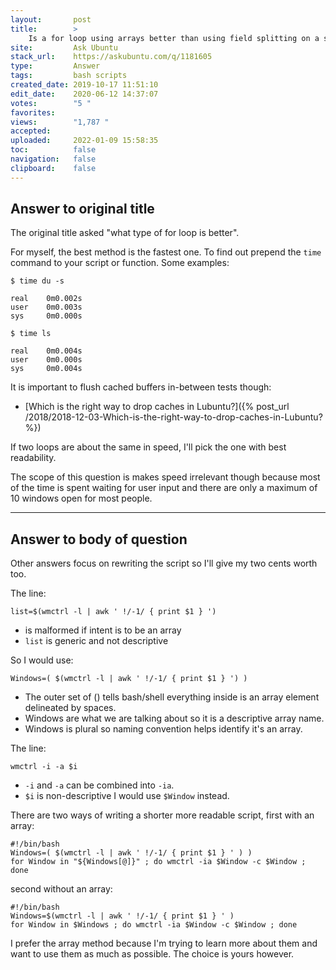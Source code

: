 ```yaml
---
layout:       post
title:        >
    Is a for loop using arrays better than using field splitting on a simple variable?
site:         Ask Ubuntu
stack_url:    https://askubuntu.com/q/1181605
type:         Answer
tags:         bash scripts
created_date: 2019-10-17 11:51:10
edit_date:    2020-06-12 14:37:07
votes:        "5 "
favorites:    
views:        "1,787 "
accepted:     
uploaded:     2022-01-09 15:58:35
toc:          false
navigation:   false
clipboard:    false
---
```


## Answer to original title

The original title asked "what type of for loop is better".

For myself, the best method is the fastest one. To find out prepend the `time` command to your script or function. Some examples:

``` 
$ time du -s

real    0m0.002s
user    0m0.003s
sys     0m0.000s

$ time ls

real    0m0.004s
user    0m0.000s
sys     0m0.004s

```

It is important to flush cached buffers in-between tests though:

- [Which is the right way to drop caches in Lubuntu?]({% post_url /2018/2018-12-03-Which-is-the-right-way-to-drop-caches-in-Lubuntu? %})

If two loops are about the same in speed, I'll pick the one with best readability.

The scope of this question is makes speed irrelevant though because most of the time is spent waiting for user input and there are only a maximum of 10 windows open for most people.

----------


## Answer to body of question

Other answers focus on rewriting the script so I'll give my two cents worth too.

The line:

``` 
list=$(wmctrl -l | awk ' !/-1/ { print $1 } ')

```

- is malformed if intent is to be an array
- `list` is generic and not descriptive

So I would use:

``` 
Windows=( $(wmctrl -l | awk ' !/-1/ { print $1 } ') )

```

- The outer set of () tells bash/shell everything inside is an array element delineated by spaces.
- Windows are what we are talking about so it is a descriptive array name.
- Windows is plural so naming convention helps identify it's an array.

The line:

``` 
wmctrl -i -a $i

```

- `-i` and `-a` can be combined into `-ia`.
- `$i` is non-descriptive I would use `$Window` instead.

There are two ways of writing a shorter more readable script, first with an array:

``` 
#!/bin/bash
Windows=( $(wmctrl -l | awk ' !/-1/ { print $1 } ' ) )
for Window in "${Windows[@]}" ; do wmctrl -ia $Window -c $Window ; done

```

second without an array:

``` 
#!/bin/bash
Windows=$(wmctrl -l | awk ' !/-1/ { print $1 } ' )
for Window in $Windows ; do wmctrl -ia $Window -c $Window ; done

```

I prefer the array method because I'm trying to learn more about them and want to use them as much as possible. The choice is yours however.
